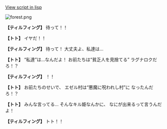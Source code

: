 [View script in lisp](../scripts/1240102.txt)

![forest.png](../images/backgrounds/forest.png)

**【ティルフィング】**
待って！！

**【トト】**
イヤだ！！

**【ティルフィング】**
待って！
大丈夫よ、私達は…

**【トト】**
“私達”は…なんだよ！
お前たちは“貧乏人を見捨てる”
ラグナロクだろ！？

**【ティルフィング】**
！！

**【トト】**
お前たちのせいで、
エゼル村は“悪魔に呪われし村”に
なったんだろ！？

**【トト】**
みんな言ってる…
そんなキル姫なんかに、
なにが出来るって言うんだよ！

**【ティルフィング】**
トト！！